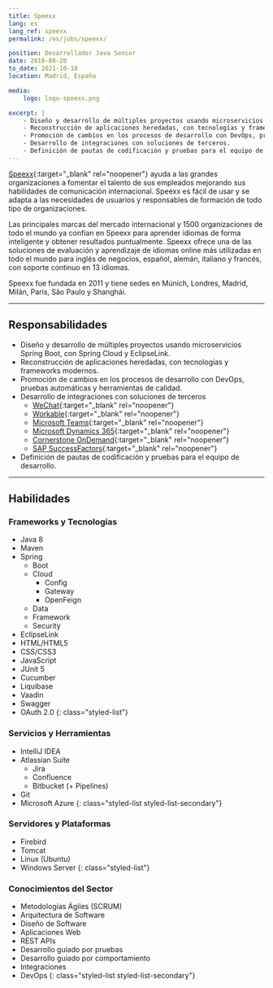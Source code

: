 ```yaml
---
title: Speexx
lang: es
lang_ref: speexx
permalink: /es/jobs/speexx/

position: Desarrollador Java Senior
date: 2018-08-20
to_date: 2021-10-18
location: Madrid, España

media:
    logo: logo-speexx.png

excerpt: |
    - Diseño y desarrollo de múltiples proyectos usando microservicios Spring Boot.
    - Reconstrucción de aplicaciones heredadas, con tecnologías y frameworks modernos.
    - Promoción de cambios en los procesos de desarrollo con DevOps, pruebas automáticas y herramientas de calidad.
    - Desarrollo de integraciones con soluciones de terceros.
    - Definición de pautas de codificación y pruebas para el equipo de desarrollo.
---
```


[Speexx](https://www.speexx.com){:target="_blank" rel="noopener"} ayuda a las grandes organizaciones a fomentar el talento de sus empleados mejorando sus habilidades de comunicación internacional. Speexx es fácil de usar y se adapta a las necesidades de usuarios y responsables de formación de todo tipo de organizaciones.

Las principales marcas del mercado internacional y 1500 organizaciones de todo el mundo ya confían en Speexx para aprender idiomas de forma inteligente y obtener resultados puntualmente. Speexx ofrece una de las soluciones de evaluación y aprendizaje de idiomas online más utilizadas en todo el mundo para inglés de negocios, español, alemán, italiano y francés, con soporte continuo en 13 idiomas.

Speexx fue fundada en 2011 y tiene sedes en Múnich, Londres, Madrid, Milán, París, São Paulo y Shanghái.

***

## Responsabilidades

- Diseño y desarrollo de múltiples proyectos usando microservicios Spring Boot, con Spring Cloud y EclipseLink.
- Reconstrucción de aplicaciones heredadas, con tecnologías y frameworks modernos.
- Promoción de cambios en los procesos de desarrollo con DevOps, pruebas automáticas y herramientas de calidad.
- Desarrollo de integraciones con soluciones de terceros
    - [WeChat](https://www.wechat.com/){:target="_blank" rel="noopener"}
    - [Workable](https://www.workable.com/){:target="_blank" rel="noopener"}
    - [Microsoft Teams](https://www.microsoft.com/en-ww/microsoft-teams/){:target="_blank" rel="noopener"}
    - [Microsoft Dynamics 365](https://dynamics.microsoft.com/){:target="_blank" rel="noopener"}
    - [Cornerstone OnDemand](https://www.cornerstoneondemand.com/){:target="_blank" rel="noopener"}
    - [SAP SuccessFactors](https://www.sap.com/products/human-resources-hcm.html){:target="_blank" rel="noopener"}
- Definición de pautas de codificación y pruebas para el equipo de desarrollo.

***

## Habilidades

### Frameworks y Tecnologías

- Java 8
- Maven
- Spring
    - Boot
    - Cloud
        - Config
        - Gateway
        - OpenFeign
    - Data
    - Framework
    - Security
- EclipseLink
- HTML/HTML5
- CSS/CSS3
- JavaScript
- JUnit 5
- Cucumber
- Liquibase
- Vaadin
- Swagger
- OAuth 2.0
{: class="styled-list"}

### Servicios y Herramientas 

- IntelliJ IDEA
- Atlassian Suite
    - Jira
    - Confluence
    - Bitbucket (+ Pipelines)
- Git
- Microsoft Azure
{: class="styled-list styled-list-secondary"}

### Servidores y Plataformas

- Firebird
- Tomcat
- Linux (Ubuntu)
- Windows Server
{: class="styled-list"}

### Conocimientos del Sector

- Metodologías Ágiles (SCRUM)
- Arquitectura de Software
- Diseño de Software
- Aplicaciones Web
- REST APIs
- Desarrollo guiado por pruebas
- Desarrollo guiado por comportamiento
- Integraciones
- DevOps
{: class="styled-list styled-list-secondary"}